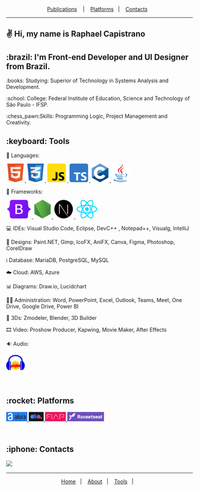 <p align="center">
  <a href="https://github.com/C4PISTRANO#earth_americas-publications-">Publications</a>&nbsp;&nbsp;&nbsp; |&nbsp;&nbsp;&nbsp;
  <a href="https://github.com/C4PISTRANO#rocket-platforms">Platforms</a>&nbsp;&nbsp;&nbsp;|&nbsp;&nbsp;&nbsp;
  <a href="https://github.com/C4PISTRANO#-iphone-contacts">Contacts</a>&nbsp;&nbsp;&nbsp;
</p>
<hr>

<h2>
✌️ Hi, my name is <b><color=red>Raphael</color> Capistrano</b>
</h2>

<!--
<p align=center>
<a href="https://github.com/C4PISTRANO">
<img alt="LOGO RAPHAEL C4PISTRANO" title="raphael capistrano" src="https://github.com/C4PISTRANO/Portifolio/blob/main/github/logo.png" width="500px" align="center"/>
</p>
</a>
-->

<h2>:brazil: I'm Front-end Developer and UI Designer from Brazil. </h2>

<p>:books: Studying: Superior of Technology in Systems Analysis and Development.</p>

<p>:school: College: Federal Institute of Education, Science and Technology of São Paulo - IFSP.</p>
  
<p>:chess_pawn:Skills: Programming Logic, Project Management and Creativity.</p>


<h2>:keyboard: Tools</h2>

:symbols: Languages: 
<p>
<a href="https://developer.mozilla.org/pt-BR/docs/Learn/Getting_started_with_the_web/HTML_basics">
<img alt="Logo Linguagem HTML" title="HTML" src="https://github.com/C4PISTRANO/Github/blob/main/LogoHTML.png" height="50px"/>
</a>
<a href="https://developer.mozilla.org/pt-BR/docs/Learn/CSS/First_steps/What_is_CSS">
<img alt="Logo Linguagem CSS" title="CSS" src="https://github.com/C4PISTRANO/Github/blob/main/LogoCSS.png" height="50px"/>
</a>
<a href="https://developer.mozilla.org/pt-BR/docs/Learn/JavaScript/First_steps/What_is_JavaScript">
<img alt="Logo Linguagem Javascript" title="Javascript" src="https://github.com/C4PISTRANO/Github/blob/main/LogoJavascript1.png" height="50px"/>
</a>
<a href="https://www.devmedia.com.br/introducao-ao-typescript/36729">
<img alt="Logo Linguagem Typescript" title="Typescript" src="https://github.com/C4PISTRANO/Github/blob/main/LogoTypescript.png" height="50px"/>
</a>
<a href="https://www.devmedia.com.br/historia-do-c-c/24029#:~:text=A%20linguagem%20C%20%C3%A9%20o,a%20evolu%C3%A7%C3%A3o%20da%20linguagem%20B.">
<img alt="Logo Linguagem C" title="C" src="https://github.com/C4PISTRANO/Github/blob/main/LogoC.png" height="50px"/>
</a>
<a href="https://www.java.com/pt-BR/download/help/whatis_java.html">
<img alt="Logo Linguagem Java" title="Java" src="https://github.com/C4PISTRANO/Github/blob/main/LogoJava.png" height="50px"/>
</a>


<!--
<a href="https://www.php.net/manual/pt_BR/intro-whatis.php">
<img alt="Logo Linguagem PHP" title="PHP" src="https://github.com/C4PISTRANO/Github/blob/main/LogoPHP.png" height="50px"/>
</a>
<a href="https://www.devmedia.com.br/python-tutorial/33274#:~:text=Python%20%C3%A9%20uma%20linguagem%20de,C%2B%2B%2C%20Java%20e%20C%23.">
<img alt="Logo Linguagem Python" title="Python" src="https://github.com/C4PISTRANO/Github/blob/main/LogoPython.png" height="50px"/>
</a>
-->
</p>

:bookmark_tabs: Frameworks:
<p>
<a href="https://www.devmedia.com.br/guia/bootstrap/38150#:~:text=Introdu%C3%A7%C3%A3o,aos%20diferentes%20tamanhos%20de%20tela.">
<img alt="Logo Framework Bootstrap" title="Bootstrap" src="https://github.com/C4PISTRANO/Github/blob/main/LogoBootstrap.png" height="50px"/>
</a>
<a href="https://nodejs.org/pt-br/about/">
<img alt="Logo Framework Node.js" title="Node.js" src="https://github.com/C4PISTRANO/Github/blob/main/LogoNodeJS.png" height="50px"/>
</a>
<a href="https://nextjs.org/learn/foundations/about-nextjs/what-is-nextjs">
<img alt="Logo Framework Next.js" title="Next.js" src="https://github.com/C4PISTRANO/Github/blob/main/LogoNextJS.png" height="50px"/>
</a>
<a href="https://www.alura.com.br/artigos/react-native?gclid=CjwKCAjw-L-ZBhB4EiwA76YzOTjUlfDmpDTqrYXmxNmMI9Cr9qQcYhyoe1PNoh1ZDILMLtGfgm5z0BoCCYAQAvD_BwE">
<img alt="Logo Framework React Native" title="React Native" src="https://github.com/C4PISTRANO/Github/blob/main/LogoReactNative.png" height="50px"/>
</a>

<!--
<a href="https://pt-br.reactjs.org/tutorial/tutorial.html#what-is-react">
<img alt="Logo Framework React" title="React" src="https://github.com/C4PISTRANO/Github/blob/main/LogoReact.png" height="50px"/>
</a>
<a href="https://blog.betrybe.com/framework-de-programacao/spring-boot-tudo-sobre/#1">
<img alt="Logo Framework Spring Boot" title="Spring Boot" src="https://github.com/C4PISTRANO/Github/blob/main/LogoSpring.png" height="50px"/>
</a>
<a href="https://developer.mozilla.org/pt-BR/docs/Learn/Server-side/Django/Introduction#o_que_%C3%A9_django">
<img alt="Logo Framework Django" title="Django" src="https://github.com/C4PISTRANO/Github/blob/main/LogoDjango.png" height="50px"/>
</a>
-->
</p>

:computer: IDEs: 
Visual Studio Code, Eclipse, DevC++ , Notepad++, Visualg, IntelliJ

:art: Designs:
Paint.NET, Gimp, IcoFX, AniFX, Canva, Figma, Photoshop, CorelDraw

:information_source: Database:
MariaDB, PostgreSQL, MySQL

:cloud: Cloud:
AWS, Azure

:bar_chart: Diagrams:
Draw.io, Lucidchart

:man_office_worker: Administration:
Word, PowerPoint, Excel, Outlook, Teams, Meet, One Drive, Google Drive, Power BI

:moyai: 3Ds:
Zmodeler, Blender, 3D Builder

:film_strip: Video:
Proshow Producer, Kapwing, Movie Maker, After Effects

:sound: Audio:
<p>
<a href="https://www.audacityteam.org/">
<img alt="Logo Audacity" title="Audacity" src="https://github.com/C4PISTRANO/Github/blob/main/LogoAudacity.png" height="50px"/>
</a>
</p>

<!--
<h2>:earth_americas: Publications </h2>

To access and test the functionalities of the created pages, just click on the corresponding image:
<p align="center">
  <a href="https://C4PISTRANO.github.io/DW2A4/Atividades/A4/">
    <img alt="dev.finances" title="dev.finance$" src="https://github.com/C4PISTRANO/DW2A4/blob/main/github/preview1.png" width="200px" border-radius="3px">
  </a>
  <a href="https://C4PISTRANO.github.io/DW2A4/Atividades/A5">
    <img alt="Form.dev" title="Form.dev" src="https://github.com/C4PISTRANO/DW2A4/blob/main/github/preview2.png" width="200px">
  </a>
  <a href="https://C4PISTRANO.github.io/DW2A4/Atividades/4A/">
    <img alt="Pesquisa.Covid" title="Pesquisa.Covid" src="https://github.com/C4PISTRANO/DW2A4/blob/main/github/preview3.png" width="200px">
  </a>
  <a href="https://C4PISTRANO.github.io/DW2A4/Página de links">
    <img alt="Página de Links" title="Página de Links" src="https://github.com/C4PISTRANO/DW2A4/blob/main/Página de links/src/img/preview.png" width="200px">
  </a>
-->

<br>
<h2>:rocket: Platforms</h2>
<p>
<a href="https://www.alura.com.br/">
<img alt="Logo Alura" title="Alura" src="https://github.com/C4PISTRANO/Github/blob/main/Alura.png" height="25px"/>
</a>
<a href="https://www.dio.me/">
<img alt="Logo DIO" title="DIO" src="https://github.com/C4PISTRANO/Github/blob/main/DIO.png" height="25px"/>
</a>
<a href="https://www.fiap.com.br/">
<img alt="Logo FIAP" title="FIAP" src="https://github.com/C4PISTRANO/Github/blob/main/FIAP.png" height="25px"/>
</a>
<a href="https://www.rocketseat.com.br/">
<img alt="Logo Rocketseat" title="Rocketseat" src="https://github.com/C4PISTRANO/Github/blob/main/Rocketseat.png" height="25px"/>
</a>
</p>

<br>
<h2> :iphone: Contacts</h2> 

<p>
<a href="https://www.linkedin.com/in/raphaelcapistrano" alt="Linkedin"> 
<img src="https://img.shields.io/badge/LinkedIn-0077B5?style=for-the-badge&logo=linkedin&logoColor=white&link=https://www.linkedin.com/in/raphaelcapistrano"/> 
</a>

<!--<a href="https://www.linkedin.com/in/raphaelcapistrano" alt="Hotmail"> 
<img src="https://img.shields.io/badge/LinkedIn-0077B5?style=for-the-badge&logo=hotmail&logoColor=white&link=https://www.linkedin.com/in/raphaelcapistrano"/>
</a>

<a href="https://www.linkedin.com/in/raphaelcapistrano" alt="Gmail"> 
<img src="https://img.shields.io/badge/LinkedIn-0077B5?style=for-the-badge&logo=gmail&logoColor=white&link=https://www.linkedin.com/in/raphaelcapistrano"/>
</a>-->

</p>
</h3>



<hr>
<p align="center">
  <a href="https://github.com/C4PISTRANO#%EF%B8%8F-hi-my-name-is">Home</a>&nbsp;&nbsp;&nbsp;|&nbsp;&nbsp;&nbsp;
  <a href="https://github.com/C4PISTRANO#brazil-im-front-end-developer-and-ui-designer-from-brazil-">About</a>&nbsp;&nbsp;&nbsp;|&nbsp;&nbsp;&nbsp;
  <a href="https://github.com/C4PISTRANO#keyboard-tools">Tools</a>&nbsp;&nbsp;&nbsp;|&nbsp;&nbsp;&nbsp;
</p>

